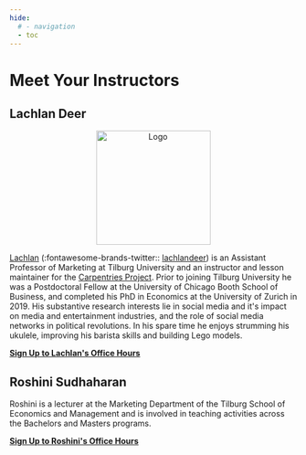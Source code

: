 ```yaml
---
hide:
  # - navigation
  - toc
---
```

# Meet Your Instructors

## Lachlan Deer

<p style="text-align:center;"><img src="https://avatars.githubusercontent.com/u/4036802?s=460&u=28455c51ead64893b186d597dc05167e19b5f5e5&v=4" alt="Logo" width = "200"></p>

[Lachlan](http://lachlandeer.github.io/)  (:fontawesome-brands-twitter:: [lachlandeer](https://twitter.com/lachlandeer?lang=en)) is an Assistant Professor of Marketing at Tilburg University and an instructor and lesson maintainer for the [Carpentries Project](https://carpentries.org/).
Prior to joining Tilburg University he was a Postdoctoral Fellow at the University of Chicago Booth School of Business, 
  and completed his PhD in Economics at the University of Zurich in 2019.
His substantive research interests lie in social media and it's impact on media and entertainment industries, and the role of social media networks in political revolutions.
In his spare time he enjoys strumming his ukulele, improving his barista skills and building Lego models.

[**Sign Up to Lachlan's Office Hours**][calendly-lachlan]

## Roshini Sudhaharan

<!-- http://127.0.0.1:8000/docs/assets/figs/gijs.jpg -->
<!-- https://tisem-digital-marketing.github.io/2022-smwa/about/instructors/assets/figs/gijs.jpg -->
<!---<p style="text-align:center;"><img src="../../assets/figs/gijs.jpg" alt="Logo" width = "200"></p> --->

Roshini is a lecturer at the Marketing Department of the Tilburg School of Economics and Management and is involved in teaching activities across the Bachelors and Masters programs.
 

[**Sign Up to Roshini's Office Hours**][calendly-roshini]

[calendly-roshini]: ??
[calendly-lachlan]: https://calendly.com/lachlan-deer/office-hours
